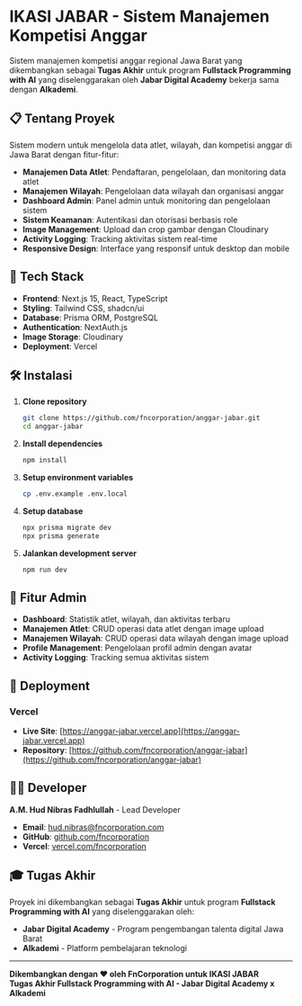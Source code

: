 # IKASI JABAR - Sistem Manajemen Kompetisi Anggar

Sistem manajemen kompetisi anggar regional Jawa Barat yang dikembangkan sebagai **Tugas Akhir** untuk program **Fullstack Programming with AI** yang diselenggarakan oleh **Jabar Digital Academy** bekerja sama dengan **Alkademi**.

## 📋 Tentang Proyek

Sistem modern untuk mengelola data atlet, wilayah, dan kompetisi anggar di Jawa Barat dengan fitur-fitur:

- **Manajemen Data Atlet**: Pendaftaran, pengelolaan, dan monitoring data atlet
- **Manajemen Wilayah**: Pengelolaan data wilayah dan organisasi anggar  
- **Dashboard Admin**: Panel admin untuk monitoring dan pengelolaan sistem
- **Sistem Keamanan**: Autentikasi dan otorisasi berbasis role
- **Image Management**: Upload dan crop gambar dengan Cloudinary
- **Activity Logging**: Tracking aktivitas sistem real-time
- **Responsive Design**: Interface yang responsif untuk desktop dan mobile

## 🚀 Tech Stack

- **Frontend**: Next.js 15, React, TypeScript
- **Styling**: Tailwind CSS, shadcn/ui
- **Database**: Prisma ORM, PostgreSQL
- **Authentication**: NextAuth.js
- **Image Storage**: Cloudinary
- **Deployment**: Vercel

## 🛠️ Instalasi

1. **Clone repository**
   ```bash
   git clone https://github.com/fncorporation/anggar-jabar.git
   cd anggar-jabar
   ```

2. **Install dependencies**
   ```bash
   npm install
   ```

3. **Setup environment variables**
   ```bash
   cp .env.example .env.local
   ```

4. **Setup database**
   ```bash
   npx prisma migrate dev
   npx prisma generate
   ```

5. **Jalankan development server**
   ```bash
   npm run dev
   ```

## 🎯 Fitur Admin

- **Dashboard**: Statistik atlet, wilayah, dan aktivitas terbaru
- **Manajemen Atlet**: CRUD operasi data atlet dengan image upload
- **Manajemen Wilayah**: CRUD operasi data wilayah dengan image upload
- **Profile Management**: Pengelolaan profil admin dengan avatar
- **Activity Logging**: Tracking semua aktivitas sistem

## 🚀 Deployment

### Vercel
- **Live Site**: [https://anggar-jabar.vercel.app](https://anggar-jabar.vercel.app)
- **Repository**: [https://github.com/fncorporation/anggar-jabar](https://github.com/fncorporation/anggar-jabar)

## 👨‍💻 Developer

**A.M. Hud Nibras Fadhlullah** - Lead Developer
- **Email**: hud.nibras@fncorporation.com
- **GitHub**: [github.com/fncorporation](https://github.com/fncorporation)
- **Vercel**: [vercel.com/fncorporation](https://vercel.com/fncorporation)

## 🎓 Tugas Akhir

Proyek ini dikembangkan sebagai **Tugas Akhir** untuk program **Fullstack Programming with AI** yang diselenggarakan oleh:

- **Jabar Digital Academy** - Program pengembangan talenta digital Jawa Barat
- **Alkademi** - Platform pembelajaran teknologi

---

**Dikembangkan dengan ❤️ oleh FnCorporation untuk IKASI JABAR**  
**Tugas Akhir Fullstack Programming with AI - Jabar Digital Academy x Alkademi**